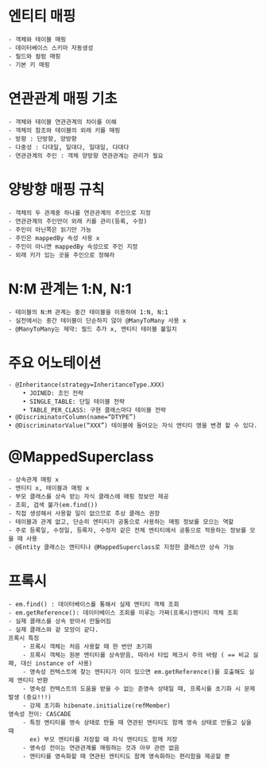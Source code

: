 # 엔티티 매핑
 	- 객체와 테이블 매핑
 	- 데이터베이스 스키마 자동생성
 	- 필드와 컬럼 매핑
 	- 기본 키 매핑
 	
# 연관관계 매핑 기초
	- 객체와 테이블 연관관계의 차이를 이해
	- 객체의 참조와 테이블의 외래 키를 매핑
	- 방향 : 단방향, 양방향
	- 다중성 : 다대일, 일대다, 일대일, 다대다
	- 연관관계의 주인 : 객체 양방향 연관관계는 관리가 필요
	
# 양방향 매핑 규칙
	- 객체의 두 관계중 하나를 연관관계의 주인으로 지정
	- 연관관계의 주인만이 외래 키를 관리(등록, 수정)
	- 주인이 아닌쪽은 읽기만 가능
	- 주인은 mappedBy 속성 사용 x
	- 주인이 아니면 mappedBy 속성으로 주인 지정
	- 외래 키가 있는 곳을 주인으로 정해라

# N:M 관계는 1:N, N:1
	- 테이블의 N:M 관계는 중간 테이블을 이용하여 1:N, N:1
	- 실전에서는 중간 테이블이 단순하지 않아 @ManyToMany 사용 x
	- @ManyToMany는 제약: 필드 추가 x, 엔티티 테이블 불일치

# 주요 어노테이션
	- @Inheritance(strategy=InheritanceType.XXX) 
		• JOINED: 조인 전략 
		• SINGLE_TABLE: 단일 테이블 전략 
		• TABLE_PER_CLASS: 구현 클래스마다 테이블 전략 
	• @DiscriminatorColumn(name=“DTYPE”) 
	• @DiscriminatorValue(“XXX”) 테이블에 들어오는 자식 엔티티 명을 변경 할 수 있다.

# @MappedSuperclass
	- 상속관계 매핑 x
	- 엔티티 x, 테이블과 매핑 x
	- 부모 클래스를 상속 받는 자식 클래스에 매핑 정보만 제공
	- 조회, 검색 불가(em.find())
	- 직접 생성해서 사용할 일이 없으므로 추상 클래스 권장
	- 테이블과 관계 없고, 단순히 엔티티가 공통으로 사용하는 매핑 정보를 모으는 역할
	- 주로 등록일, 수정일, 등록자, 수정자 같은 전체 엔티티에서 공통으로 적용하는 정보를 모을 때 사용
	- @Entity 클래스는 엔티티나 @MappedSuperclass로 지정한 클래스만 상속 가능
	
# 프록시
	- em.find() : 데이터베이스를 통해서 실제 엔티티 객체 조회
	- em.getReference(): 데이터베이스 조회를 미루는 가짜(프록시)엔티티 객체 조회
	- 실제 클래스를 상속 받아서 만들어짐
	- 실제 클래스와 겉 모앙이 같다.
	프록시 특징
		- 프록시 객체는 처음 사용할 때 한 번만 초기화
		- 프록시 객체는 원본 엔티티를 상속받음, 따라서 타입 체크시 주의 바람 ( == 비교 실패, 대신 instance of 사용)
		- 영속성 컨텍스트에 찾는 엔티티가 이미 있으면 em.getReference()를 호출해도 실제 엔티티 반환
		- 영속성 컨텍스트의 도움을 받을 수 없는 준영속 상태일 때, 프록시를 초기화 시 문제 발생 (중요!!!)
		- 강제 초기화 hibenate.initialize(refMember)
	영속성 전이: CASCADE
		- 특정 엔티티를 영속 상태로 만들 때 연관된 엔티티도 함께 영속 상태로 만들고 싶을 때
		  ex) 부모 엔티티를 저장할 때 자식 엔티티도 함께 저장
		- 영속성 전이는 연관관계를 매핑하는 것과 아무 관련 없음
		- 엔티티를 영속화할 때 연관된 엔티티도 함께 영속화하는 편리함을 제공할 뿐
	
	
	
	
	
	
	
	
	
	
	
	
	
	